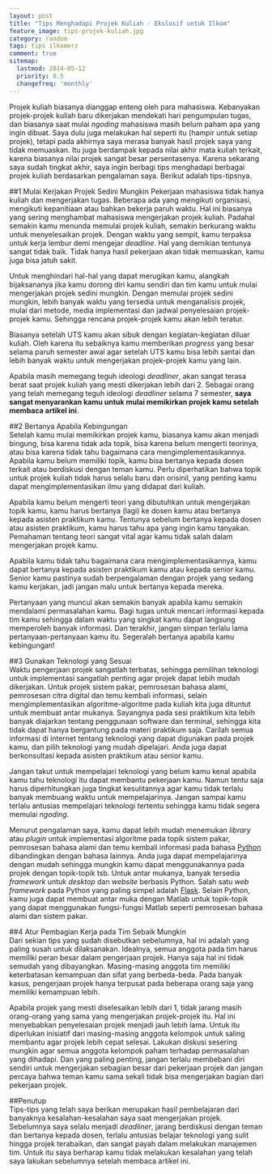 ```yaml
---
layout: post
title: "Tips Menghadapi Projek Kuliah - Ekslusif untuk Ilkom"
feature_image: tips-projek-kuliah.jpg
category: random
tags: tips ilkomerz
comment: true
sitemap:
  lastmod: 2014-05-12
  priority: 0.5
  changefreq: 'monthly'
---
```


Projek kuliah biasanya dianggap enteng oleh para mahasiswa. Kebanyakan projek-projek kuliah baru dikerjakan mendekati hari pengumpulan tugas, dan biasanya saat mulai *ngoding* mahasiswa masih belum paham apa yang ingin dibuat. Saya dulu juga melakukan hal seperti itu (hampir untuk setiap projek), tetapi pada akhirnya saya merasa banyak hasil projek saya yang tidak memuaskan. Itu juga berdampak kepada nilai akhir mata kuliah terkait, karena biasanya nilai projek sangat besar persentasenya. Karena sekarang saya sudah tingkat akhir, saya ingin berbagi tips menghadapi berbagai projek kuliah berdasarkan pengalaman saya. Berikut adalah tips-tipsnya.  

##1 Mulai Kerjakan Projek Sedini Mungkin
Pekerjaan mahasiswa tidak hanya kuliah dan mengerjakan tugas. Beberapa ada yang mengikuti organisasi, mengikuti kepanitiaan atau bahkan bekerja paruh waktu. Hal ini biasanya yang sering menghambat mahasiswa mengerjakan projek kuliah. Padahal semakin kamu menunda memulai projek kuliah, semakin berkurang waktu untuk menyelesaikan projek. Dengan waktu yang sempit, kamu terpaksa untuk kerja lembur demi mengejar *deadline*. Hal yang demikian tentunya sangat tidak baik. Tidak hanya hasil pekerjaan akan tidak memuaskan, kamu juga bisa jatuh sakit.  

Untuk menghindari hal-hal yang dapat merugikan kamu, alangkah bijaksananya jika kamu dorong diri kamu sendiri dan tim kamu untuk mulai mengerjakan projek sedini mungkin. Dengan memulai projek sedini mungkin, lebih banyak waktu yang tersedia untuk menganalisis projek, mulai dari metode, media implementasi dan jadwal penyelesaian projek-projek kamu. Sehingga rencana projek-projek kamu akan lebih teratur.  

Biasanya setelah UTS kamu akan sibuk dengan kegiatan-kegiatan diluar kuliah. Oleh karena itu sebaiknya kamu memberikan *progress* yang besar selama paruh semester awal agar setelah UTS kamu bisa lebih santai dan lebih banyak waktu untuk mengerjakan projek-projek kamu yang lain.  

Apabila masih memegang teguh ideologi *deadliner*, akan sangat terasa berat saat projek kuliah yang mesti dikerjakan lebih dari 2. Sebagai orang yang telah memegang teguh ideologi *deadliner* selama 7 semester, **saya sangat menyarankan kamu untuk mulai memikirkan projek kamu setelah membaca artikel ini**.  

##2 Bertanya Apabila Kebingungan  
Setelah kamu mulai memikirkan projek kamu, biasanya kamu akan menjadi bingung, bisa karena tidak ada topik, bisa karena belum mengerti teorinya, atau bisa karena tidak tahu bagaimana cara mengimplementasikannya. Apabila kamu belum memiliki topik, kamu bisa bertanya kepada dosen terkait atau berdiskusi dengan teman kamu. Perlu diperhatikan bahwa topik untuk projek kuliah tidak harus selalu baru dan orisinil, yang penting kamu dapat mengimplementasikan ilmu yang didapat dari kuliah.  

Apabila kamu belum mengerti teori yang dibutuhkan untuk mengerjakan topik kamu, kamu harus bertanya (lagi) ke dosen kamu atau bertanya kepada asisten praktikum kamu. Tentunya sebelum bertanya kepada dosen atau asisten praktikum, kamu harus tahu apa yang ingin kamu tanyakan. Pemahaman tentang teori sangat vital agar kamu tidak salah dalam mengerjakan projek kamu.  

Apabila kamu tidak tahu bagaimana cara mengimplementasikannya, kamu dapat bertanya kepada asisten praktikum kamu atau kepada senior kamu. Senior kamu pastinya sudah berpengalaman dengan projek yang sedang kamu kerjakan, jadi jangan malu untuk bertanya kepada mereka.  

Pertanyaan yang muncul akan semakin banyak apabila kamu semakin mendalami permasalahan kamu. Bagi tugas untuk mencari informasi kepada tim kamu sehingga dalam waktu yang singkat kamu dapat langsung memperoleh banyak informasi. Dan terakhir, jangan simpan terlalu lama pertanyaan-pertanyaan kamu itu. Segeralah bertanya apabila kamu kebingungan!    

##3 Gunakan Teknologi yang Sesuai  
Waktu pengerjaan projek sangatlah terbatas, sehingga pemilihan teknologi untuk implementasi sangatlah penting agar projek dapat lebih mudah dikerjakan. Untuk projek sistem pakar, pemrosesan bahasa alami, pemrosesan citra digital dan temu kembali informasi, selain mengimplementasikan algoritme-algoritme pada kuliah kita juga dituntut untuk membuat antar mukanya. Sayangnya pada sesi praktikum kita lebih banyak diajarkan tentang penggunaan software dan terminal, sehingga kita tidak dapat hanya bergantung pada materi praktikum saja. Carilah semua informasi di internet tentang teknologi yang dapat digunakan pada projek kamu, dan pilih teknologi yang mudah dipelajari. Anda juga dapat berkonsultasi kepada asisten praktikum atau senior kamu.  

Jangan takut untuk mempelajari teknologi yang belum kamu kenal apabila kamu tahu teknologi itu dapat membantu pekerjaan kamu. Namun tentu saja harus diperhitungkan juga tingkat kesulitannya agar kamu tidak terlalu banyak membuang waktu untuk mempelajarinya. Jangan sampai kamu terlalu antusias mempelajari teknologi tertentu sehingga kamu tidak segera memulai *ngoding*.  

Menurut pengalaman saya, kamu dapat lebih mudah menemukan *library* atau *plugin* untuk implementasi algoritme pada topik sistem pakar, pemrosesan bahasa alami dan temu kembali informasi pada bahasa [Python](http://www.python.org) dibandingkan dengan bahasa lainnya. Anda juga dapat mempelajarinya dengan mudah sehingga mungkin kamu dapat menggunakannya pada projek dengan topik-topik tsb. Untuk antar mukanya, banyak tersedia *framework* untuk *desktop* dan *website* berbasis Python. Salah satu *web framework* pada Python yang paling simpel adalah [Flask](http://flask.pocoo.org/). Selain Python, kamu juga dapat membuat antar muka dengan Matlab untuk topik-topik yang dapat menggunakan fungsi-fungsi Matlab seperti pemrosesan bahasa alami dan sistem pakar.  

##4 Atur Pembagian Kerja pada Tim Sebaik Mungkin  
Dari sekian tips yang sudah disebutkan sebelumnya, hal ini adalah yang paling susah untuk dilaksanakan. Idealnya, semua anggota pada tim harus memiliki peran besar dalam pengerjaan projek. Hanya saja hal ini tidak semudah yang dibayangkan. Masing-masing anggota tim memiliki keterbatasan kemampuan dan sifat yang berbeda-beda. Pada banyak kasus, pengerjaan projek hanya terpusat pada beberapa orang saja yang memiliki kemampuan lebih.  

Apabila projek yang mesti diselesaikan lebih dari 1, tidak jarang masih orang-orang yang sama yang mengerjakan projek-projek itu. Hal ini menyebabkan penyelesaian projek menjadi jauh lebih lama. Untuk itu diperlukan inisiatif dari masing-masing anggota kelompok untuk saling membantu agar projek lebih cepat selesai. Lakukan diskusi sesering mungkin agar semua anggota kelompok paham terhadap permasalahan yang dihadapi. Dan yang paling penting, jangan terlalu membebani diri sendiri untuk mengerjakan sebagian besar dari pekerjaan projek dan jangan percaya bahwa teman kamu sama sekali tidak bisa mengerjakan bagian dari pekerjaan projek.  

##Penutup  
Tips-tips yang telah saya berikan merupakan hasil pembelajaran dari banyaknya kesalahan-kesalahan saya saat mengerjakan projek. Sebelumnya saya selalu menjadi *deadliner*, jarang berdiskusi dengan teman dan bertanya kepada dosen, terlalu antusias belajar teknologi yang sulit hingga projek terabaikan, dan sangat payah dalam melakukan manajemen tim. Untuk itu saya berharap kamu tidak melakukan kesalahan yang telah saya lakukan sebelumnya setelah membaca artikel ini.                    


